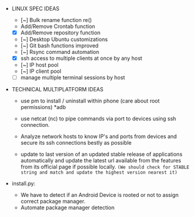 - LINUX SPEC IDEAS
	- [~] Bulk rename function re()
	- Add/Remove Crontab function
	- [x] Add/Remove repository function
	- [~] Desktop Ubuntu customizations
	- [~] Git bash functions improved
	- [~] Rsync command automation
	- [x] ssh access to multiple clients at once by any host
	- [~] IP host pool
	- [~] IP client pool
	- [ ] manage multiple terminal sessions by host

- TECHNICAL MULTIPLATFORM IDEAS
	- use pm to install / uninstall within phone (care about root permissions) *adb

	- use netcat (nc) to pipe commands via port to devices using ssh connection.

	- Analyze network hosts to know IP's and ports from devices and secure its ssh connections bestly as possible

	- update to last version of an updated stable release of applications automatically and update the latest url available from the features from its official page if possible locally. `(We should check for STABLE string and match and update the highest version nearest it)`

- install.py:
	- We have to detect if an Android Device is rooted or not to assign correct package manager.
	- Automate package manager detection
